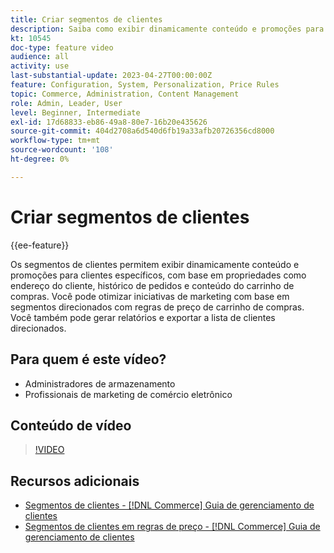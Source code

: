 ```yaml
---
title: Criar segmentos de clientes
description: Saiba como exibir dinamicamente conteúdo e promoções para clientes específicos, com base em propriedades como endereço do cliente, histórico de pedidos e conteúdo do carrinho de compras.
kt: 10545
doc-type: feature video
audience: all
activity: use
last-substantial-update: 2023-04-27T00:00:00Z
feature: Configuration, System, Personalization, Price Rules
topic: Commerce, Administration, Content Management
role: Admin, Leader, User
level: Beginner, Intermediate
exl-id: 17d68833-eb86-49a8-80e7-16b20e435626
source-git-commit: 404d2708a6d540d6fb19a33afb20726356cd8000
workflow-type: tm+mt
source-wordcount: '108'
ht-degree: 0%

---
```


# Criar segmentos de clientes

{{ee-feature}}

Os segmentos de clientes permitem exibir dinamicamente conteúdo e promoções para clientes específicos, com base em propriedades como endereço do cliente, histórico de pedidos e conteúdo do carrinho de compras. Você pode otimizar iniciativas de marketing com base em segmentos direcionados com regras de preço de carrinho de compras. Você também pode gerar relatórios e exportar a lista de clientes direcionados.

## Para quem é este vídeo?

- Administradores de armazenamento
- Profissionais de marketing de comércio eletrônico

## Conteúdo de vídeo

>[!VIDEO](https://video.tv.adobe.com/v/343659?quality=12&learn=on)

## Recursos adicionais

- [Segmentos de clientes - [!DNL Commerce] Guia de gerenciamento de clientes](https://experienceleague.adobe.com/docs/commerce-admin/customers/customers-menu/customer-segments.html?lang=pt-BR)
- [Segmentos de clientes em regras de preço - [!DNL Commerce] Guia de gerenciamento de clientes](https://experienceleague.adobe.com/docs/commerce-admin/customers/segments/customer-segment-price-rule.html?lang=pt-BR)

